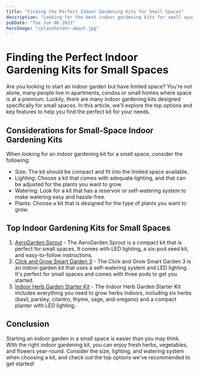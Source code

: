 ```yaml
---
title: "Finding the Perfect Indoor Gardening Kits for Small Spaces"
description: "Looking for the best indoor gardening kits for small spaces? We&#39;ve got you covered! In this article, we&#39;ll explore the top options and key features to help you find the perfect kit for your needs."
pubDate: "Tue Jun 06 2023"
heroImage: "/placeholder-about.jpg"
---
```


# Finding the Perfect Indoor Gardening Kits for Small Spaces

Are you looking to start an indoor garden but have limited space? You&#39;re not alone, many people live in apartments, condos or small homes where space is at a premium. Luckily, there are many indoor gardening kits designed specifically for small spaces. In this article, we&#39;ll explore the top options and key features to help you find the perfect kit for your needs.

## Considerations for Small-Space Indoor Gardening Kits

When looking for an indoor gardening kit for a small space, consider the following:

- Size: The kit should be compact and fit into the limited space available.
- Lighting: Choose a kit that comes with adequate lighting, and that can be adjusted for the plants you want to grow.
- Watering: Look for a kit that has a reservoir or self-watering system to make watering easy and hassle-free.
- Plants: Choose a kit that is designed for the type of plants you want to grow.

## Top Indoor Gardening Kits for Small Spaces

1. [AeroGarden Sprout](https://www.amazon.com/AeroGarden-Sprout-LED-Growsystem-2-Pod/dp/B07PCNC2ND/ref=sr_1_5?dchild=1&amp;keywords=indoor+gardening+kit+small+spaces&amp;qid=1626156345&amp;sr=8-5) - The AeroGarden Sprout is a compact kit that is perfect for small spaces. It comes with LED lighting, a six-pod seed kit, and easy-to-follow instructions.
2. [Click and Grow Smart Garden 3](https://www.amazon.com/Click-Grow-Indoor-Garden-Starter/dp/B077XFM45G/ref=sr_1_1_sspa?dchild=1&amp;keywords=indoor+gardening+kit+small+spaces&amp;qid=1626156345&amp;sr=8-1-spons&amp;psc=1&amp;spLa=ZW5jcnlwdGVkUXVhbGlmaWVyPUFNODc5R1lZSUtTNlhaJmVuY3J5cHRlZElkPUEwMDcyOTE5Mk9ZVzVBWkw0WE5MJmVuY3J5cHRlZEFkSWQ9QTA1MDMxMzQyS1M1VjVUNFlaSzhDJndpZGdldE5hbWU9c3BfYXRmJmFjdGlvbj1jbGlja1JlZGlyZWN0JmRvTm90TG9nQ2xpY2s9dHJ1ZQ==) - The Click and Grow Smart Garden 3 is an indoor garden kit that uses a self-watering system and LED lighting. It&#39;s perfect for small spaces and comes with three pods to get you started.
3. [Indoor Herb Garden Starter Kit](https://www.amazon.com/Indoor-Garden-Growing-Herbs-Seed/dp/B00P2UUBYA/ref=sr_1_6?dchild=1&amp;keywords=indoor+gardening+kit+small+spaces&amp;qid=1626156345&amp;sr=8-6) - The Indoor Herb Garden Starter Kit includes everything you need to grow herbs indoors, including six herbs (basil, parsley, cilantro, thyme, sage, and oregano) and a compact planter with LED lighting.

## Conclusion

Starting an indoor garden in a small space is easier than you may think. With the right indoor gardening kit, you can enjoy fresh herbs, vegetables, and flowers year-round. Consider the size, lighting, and watering system when choosing a kit, and check out the top options we&#39;ve recommended to get started!
